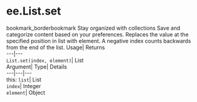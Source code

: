  
#  ee.List.set 
bookmark_borderbookmark Stay organized with collections  Save and categorize content based on your preferences.
Replaces the value at the specified position in list with element. A negative index counts backwards from the end of the list. 
Usage| Returns  
---|---  
`List.set(index, element)`| List  
Argument| Type| Details  
---|---|---  
this: `list`| List  
`index`| Integer  
`element`| Object  
